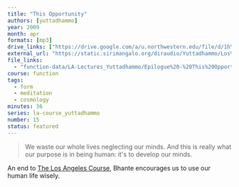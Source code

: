```yaml
---
title: "This Opportunity"
authors: [yuttadhammo]
year: 2009
month: apr
formats: [mp3]
drive_links: ["https://drive.google.com/a/u.northwestern.edu/file/d/1hYrrndIYsfYCRQJ9Z7HuqKTPSAcd1xYr/view?usp=drivesdk"]
external_url: "https://static.sirimangalo.org/diraudio/Yuttadhammo/Los%20Angeles%20Course/090425_ThisOpportunity.mp3"
file_links:
  - "function-data/LA-Lectures_Yuttadhammo/Epilogue%20-%20This%20Opportunity%20(2009-04-25).mp3"
course: function
tags:
  - form
  - meditation
  - cosmology
minutes: 36
series: la-course_yuttadhammo
number: 15
status: featured
---
```


> We waste our whole lives neglecting our minds. And this is really what our purpose is in being human: it's to develop our minds.

An end to [The Los Angeles Course](/series/la-course_yuttadhammo), Bhante encourages us to use our human life wisely.

